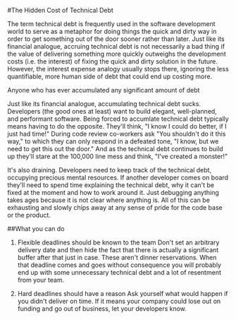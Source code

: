 #The Hidden Cost of Technical Debt

The term technical debt is frequently used in the software development world to serve as a metaphor for doing things the quick and dirty way in order to get something out of the door sooner rather than later. Just like its financial analogue, accruing technical debt is not necessarily a bad thing if the value of delivering something more quickly outweighs the development costs (i.e. the interest) of fixing the quick and dirty solution in the future. However, the interest expense analogy usually stops there, ignoring the less quantifiable, more human side of debt that could end up costing more.

Anyone who has ever accumulated any significant amount of debt 

Just like its financial analogue, accumulating technical debt sucks. Developers (the good ones at least) want to build elegant, well-planned, and performant software. Being forced to accumlate technical debt typically means having to do the opposite.
They'll think, "I know I could do better, if I just had time!" During code review co-workers ask "You shouldn't do it this way," to which they can only respond in a defeated tone, "I know, but we need to get this out the door." And as the technical debt continues to build up they'll stare at the 100,000 line mess and think, "I've created a monster!"

It's also draining. Developers need to keep track of the technical debt, occupying precious mental resources. If another developer comes on board they'll need to spend time explaining the technical debt, why it can't be fixed at the moment and how to work around it. Just debugging anything takes ages because it is not clear where anything is. All of this can be exhausting and slowly chips away at any sense of pride for the code base or the product. 

##What you can do

1. Flexible deadlines should be known to the team
Don't set an arbitrary delivery date and then hide the fact that there is actually a significant buffer after that just in case. These aren't dinner reservations. When that deadline comes and goes without consequence you will probably end up with some unnecessary technical debt and a lot of resentment from your team.

2. Hard deadlines should have a reason
Ask yourself what would happen if you didn't deliver on time. If it means your company could lose out on funding and go out of business, let your developers know. 









